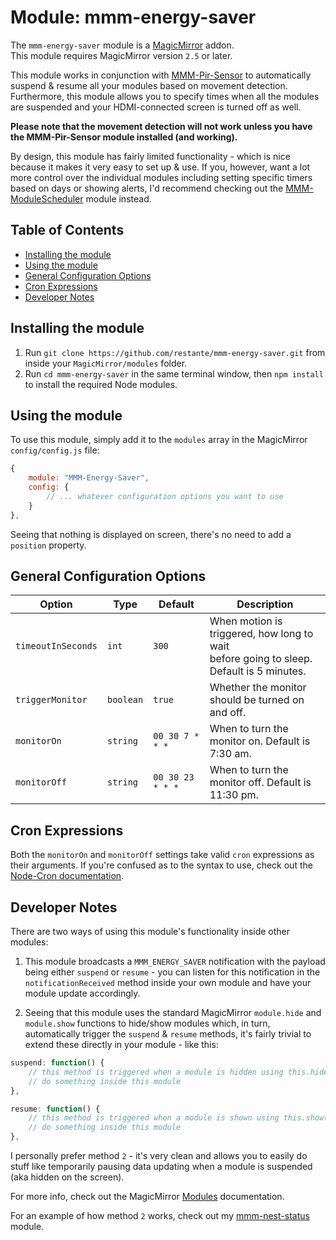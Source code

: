 # Module: mmm-energy-saver

The `mmm-energy-saver` module is a [MagicMirror](https://github.com/MichMich/MagicMirror) addon.<br/>
This module requires MagicMirror version `2.5` or later.

This module works in conjunction with [MMM-Pir-Sensor](https://github.com/paviro/MMM-PIR-Sensor) to automatically suspend & resume all your modules based on movement detection. Furthermore, this module allows you to specify times when all the modules are suspended and your HDMI-connected screen is turned off as well.

**Please note that the movement detection will not work unless you have the MMM-Pir-Sensor module installed (and working).**

By design, this module has fairly limited functionality - which is nice because it makes it very easy to set up & use. If you, however, want a lot more control over the individual modules including setting specific timers based on days or showing alerts, I'd recommend checking out the [MMM-ModuleScheduler](https://github.com/ianperrin/MMM-ModuleScheduler) module instead.


## Table of Contents

- [Installing the module](#installing-the-module)
- [Using the module](#using-the-module)
- [General Configuration Options](#general-configuration-options)
- [Cron Expressions](#cron-expressions)
- [Developer Notes](#developer-notes)


## Installing the module

1) Run `git clone https://github.com/restante/mmm-energy-saver.git` from inside your `MagicMirror/modules` folder.
2) Run `cd mmm-energy-saver` in the same terminal window, then `npm install` to install the required Node modules.


## Using the module
To use this module, simply add it to the `modules` array in the MagicMirror `config/config.js` file:

```js
{
    module: "MMM-Energy-Saver",
    config: {
        // ... whatever configuration options you want to use
    }
},
```

Seeing that nothing is displayed on screen, there's no need to add a `position` property.


## General Configuration Options

Option             | Type      | Default          | Description
-------------------|-----------|------------------|-------------------------------------------------------
`timeoutInSeconds` | `int`     | `300`            | When motion is triggered, how long to wait<br/>before going to sleep. Default is 5 minutes.
`triggerMonitor`   | `boolean` | `true`           | Whether the monitor should be turned on and off.
`monitorOn`        | `string`  | `00 30 7 * * *`  | When to turn the monitor on. Default is 7:30 am.
`monitorOff`       | `string`  | `00 30 23 * * *` | When to turn the monitor off. Default is 11:30 pm.


## Cron Expressions

Both the `monitorOn` and `monitorOff` settings take valid `cron` expressions as their arguments. If you're confused as to the syntax to use,
check out the [Node-Cron documentation](https://github.com/kelektiv/node-cron#available-cron-patterns).


## Developer Notes

There are two ways of using this module's functionality inside other modules:

1) This module broadcasts a `MMM_ENERGY_SAVER` notification with the payload being either `suspend` or `resume` - you can listen for this notification in the `notificationReceived` method inside your own module and have your module update accordingly.

2) Seeing that this module uses the standard MagicMirror `module.hide` and `module.show` functions to hide/show modules which, in turn, automatically trigger the `suspend` & `resume` methods, it's fairly trivial to extend these directly in your module - like this:

```js
suspend: function() {
    // this method is triggered when a module is hidden using this.hide()
    // do something inside this module
},

resume: function() {
    // this method is triggered when a module is shown using this.show()
    // do something inside this module
},
```

I personally prefer method `2` - it's very clean and allows you to easily do stuff like temporarily pausing data updating when a module is suspended (aka hidden on the screen).

For more info, check out the MagicMirror [Modules](https://github.com/MichMich/MagicMirror/tree/master/modules#suspend) documentation.

For an example of how method `2` works, check out my [mmm-nest-status](https://github.com/michael5r/mmm-nest-status) module.